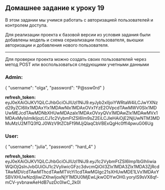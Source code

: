## Домашнее задание к уроку 19

В этом задании мы учимся работать с авторизацией пользователей и контролем доступа.

Для реализации проекта к базовой версии из условия задания были добавлены модель и схема сериализации пользователя, вьюшки авторизации и добавления нового пользователя.

___
Для проверки проекта можно создать своих пользователей через метод POST или воспользоваться следующими учетными данными
### Admin:

{
	"username": "olga",
	"password": "P@ssw0rd"
}

**refresh_token:** eyJ0eXAiOiJKV1QiLCJhbGciOiJIUzI1NiJ9.eyJyb2xlIjoiYWRtaW4iLCJwYXNzd29yZCI6Ilx1MDAxYlx1MDAwNlx1MDAxOVx1YzE2OVpcdTAwMWV0Slx1MDUwMEJcdTAwMDNbXHUwMDAzalx1MDAxOVxyQVx1MDAwZlx1MDAwMVx1MDAxMyIsImlkIjozLCJ1c2VybmFtZSI6Im9sZ2EiLCJleHAiOjE2NjUwNTM3MDMuMzU2MTQ3fQ.J0WzV9tZCbFf9MJjQlaqCbVBExQgHc0ffl4pwuG06Ug

### User:

{
	"username": "julia",
	"password": "hard_4"
}

**refresh_token:** eyJ0eXAiOiJKV1QiLCJhbGciOiJIUzI1NiJ9.eyJ1c2VybmFtZSI6Imp1bGlhIiwiaWQiOjQsInJvbGUiOiJ1c2VyIiwicGFzc3dvcmQiOiI3Zlx1MDA3Zlx1MDA3ZjRcdTAwMDVcdTAwMThcdTAwMTVcYi1cdTAwMGIgc21sXHUwMDE1LVx1MDAxYSBVXHUwNzdjIiwiZXhwIjoxNjY1MDU0MjEwLjkwODYwOH0.yoryIS9sVX8qf-mCV-yvbnawAeHdB7uzDc0IwC_2k0I